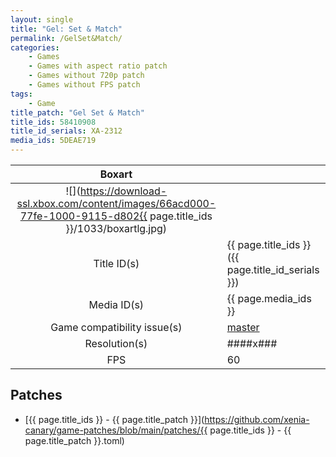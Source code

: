 ```yaml
---
layout: single
title: "Gel: Set & Match"
permalink: /GelSet&Match/
categories:
    - Games
    - Games with aspect ratio patch
    - Games without 720p patch
    - Games without FPS patch
tags:
    - Game
title_patch: "Gel Set & Match"
title_ids: 58410908
title_id_serials: XA-2312
media_ids: 5DEAE719
---
```


| Boxart                      |                                                                                        |
| :----:                      | :-                                                                                     |
| ![](https://download-ssl.xbox.com/content/images/66acd000-77fe-1000-9115-d802{{ page.title_ids }}/1033/boxartlg.jpg) |
| Title ID(s)                 | {{ page.title_ids }} ({{ page.title_id_serials }})                                     |
| Media ID(s)                 | {{ page.media_ids }}                                                                   |
| Game compatibility issue(s) | [master](https://github.com/xenia-project/game-compatibility/issues/1837)              |
| Resolution(s)               | ####x###                                                                               |
| FPS                         | 60                                                                                     |

## Patches
* [{{ page.title_ids }} - {{ page.title_patch }}](https://github.com/xenia-canary/game-patches/blob/main/patches/{{ page.title_ids }} - {{ page.title_patch }}.toml)
